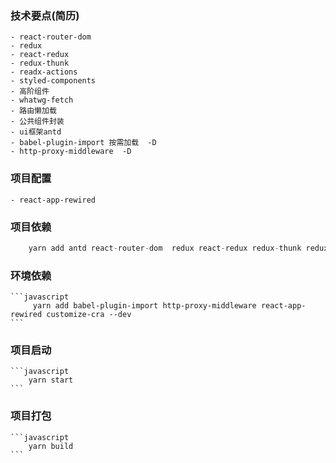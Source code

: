 ### 技术要点(简历)
    - react-router-dom
    - redux
    - react-redux
    - redux-thunk
    - readx-actions
    - styled-components
    - 高阶组件
    - whatwg-fetch
    - 路由懒加载
    - 公共组件封装
    - ui框架antd
    - babel-plugin-import 按需加载  -D
    - http-proxy-middleware  -D

### 项目配置 
    - react-app-rewired 

### 项目依赖
```javascript
    yarn add antd react-router-dom  redux react-redux redux-thunk redux-actions styled-components whatwg-fetch react-loadable
```

### 环境依赖
    ```javascript
         yarn add babel-plugin-import http-proxy-middleware react-app-rewired customize-cra --dev
    ```

### 项目启动
    ```javascript
        yarn start
    ```

### 项目打包
    ```javascript
        yarn build
    ```
